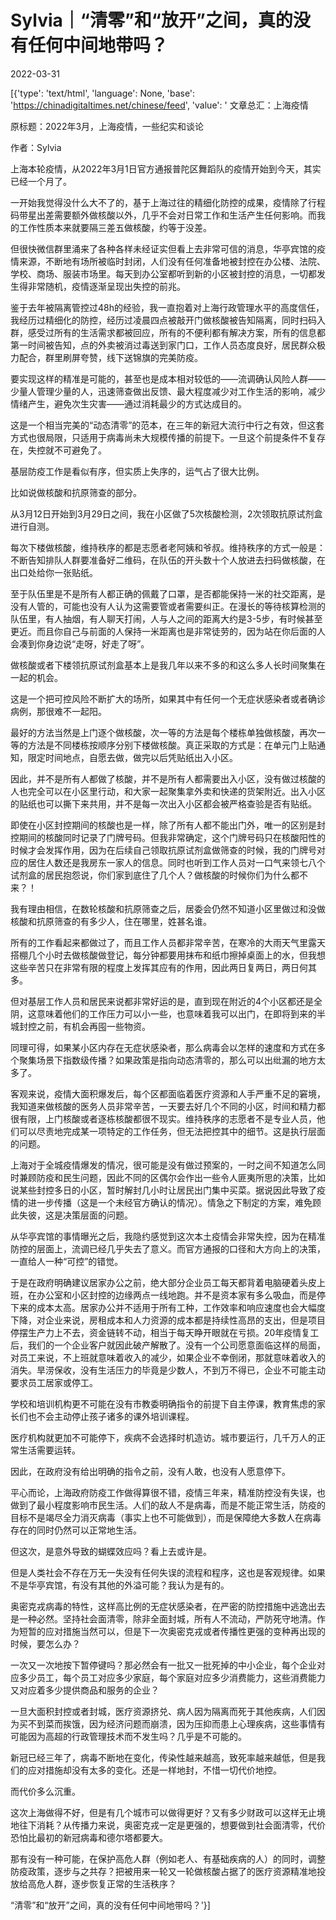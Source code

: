 # Sylvia｜“清零”和“放开”之间，真的没有任何中间地带吗？

2022-03-31

[{'type': 'text/html', 'language': None, 'base': 'https://chinadigitaltimes.net/chinese/feed', 'value': ' 文章总汇：上海疫情

原标题：2022年3月，上海疫情，一些纪实和谈论

作者：Sylvia

上海本轮疫情，从2022年3月1日官方通报普陀区舞蹈队的疫情开始到今天，其实已经一个月了。

一开始我觉得没什么大不了的，基于上海过往的精细化防控的成果，疫情除了行程码带星出差需要额外做核酸以外，几乎不会对日常工作和生活产生任何影响。而我的工作性质本来就要隔三差五做核酸，约等于没差。

但很快微信群里涌来了各种各样未经证实但看上去非常可信的消息，华亭宾馆的疫情来源，不断地有场所被临时封闭，人们没有任何准备地被封控在办公楼、法院、学校、商场、服装市场里。每天到办公室都听到新的小区被封控的消息，一切都发生得非常随机，疫情逐渐呈现出失控的前兆。

鉴于去年被隔离管控过48h的经验，我一直抱着对上海行政管理水平的高度信任，我经历过精细化的防控，经历过凌晨四点被敲开门做核酸被告知隔离，同时扫码入群，感受过所有的生活需求都被回应，所有的不便利都有解决方案，所有的信息都第一时间被告知，点的外卖被消过毒送到家门口，工作人员态度良好，居民群众极力配合，群里刷屏夸赞，线下送锦旗的完美防疫。

要实现这样的精准是可能的，甚至也是成本相对较低的——流调确认风险人群——少量人管理少量的人，迅速筛查做出反馈、最大程度减少对工作生活的影响，减少情绪产生，避免次生灾害——通过消耗最少的方式达成目的。

这是一个相当完美的“动态清零”的范本，在三年的新冠大流行中行之有效，但这套方式也很局限，只适用于病毒尚未大规模传播的前提下。一旦这个前提条件不复存在，失控就不可避免了。

基层防疫工作是看似有序，但实质上失序的，运气占了很大比例。

比如说做核酸和抗原筛查的部分。

从3月12日开始到3月29日之间，我在小区做了5次核酸检测，2次领取抗原试剂盒进行自测。

每次下楼做核酸，维持秩序的都是志愿者老阿姨和爷叔。维持秩序的方式一般是：不断告知排队人群要准备好二维码，在队伍的开头数十个人放进去扫码做核酸，在出口处给你一张贴纸。

至于队伍里是不是所有人都正确的佩戴了口罩，是否都能保持一米的社交距离，是没有人管的，可能也没有人认为这需要管或者需要纠正。在漫长的等待核算检测的队伍里，有人抽烟，有人聊天打闹，人与人之间的距离大约是3-5步，有时候甚至更近。而且你自己与前面的人保持一米距离也是非常徒劳的，因为站在你后面的人会凑到你身边说“走呀，好走了呀”。

做核酸或者下楼领抗原试剂盒基本上是我几年以来不多的和这么多人长时间聚集在一起的机会。

这是一个把可控风险不断扩大的场所，如果其中有任何一个无症状感染者或者确诊病例，那很难不一起阳。

最好的方法当然是上门逐个做核酸，次一等的方法是每个楼栋单独做核酸，再次一等的方法是不同楼栋按顺序分别下楼做核酸。真正采取的方式是：在单元门上贴通知，限定时间地点，自愿去做，做完以后凭贴纸出入小区。

因此，并不是所有人都做了核酸，并不是所有人都需要出入小区，没有做过核酸的人也完全可以在小区里行动，和大家一起聚集拿外卖和快递的货架附近。出入小区的贴纸也可以撕下来共用，并不是每一次出入小区都会被严格查验是否有贴纸。

即使在小区封控期间的核酸也是一样，除了所有人都不能出门外，唯一的区别是封控期间的核酸同时记录了门牌号码。但我非常确定，这个门牌号码只在核酸阳性的时候才会发挥作用，因为在后续自己领取抗原试剂盒做筛查的时候，我的门牌号对应的居住人数还是我房东一家人的信息。同时也听到工作人员对一口气来领七八个试剂盒的居民抱怨说，你们家到底住了几个人？做核酸的时候你们为什么都不来？！

我有理由相信，在数轮核酸和抗原筛查之后，居委会仍然不知道小区里做过和没做核酸和抗原筛查的有多少人，住在哪里，姓甚名谁。

所有的工作看起来都做过了，而且工作人员都非常辛苦，在寒冷的大雨天气里露天搭棚几个小时去做核酸做登记，每分钟都要用抹布和纸巾擦掉桌面上的水，但我想这些辛苦只在非常有限的程度上发挥其应有的作用，因此两日复两日，两日何其多。

但对基层工作人员和居民来说都非常好运的是，直到现在附近的4个小区都还是全阴，这意味着他们的工作压力可以小一些，也意味着我可以出门，在即将到来的半城封控之前，有机会再囤一些物资。

同理可得，如果某小区内存在无症状感染者，那么病毒会以怎样的速度和方式在多个聚集场景下指数级传播？如果政策是指向动态清零的，那么可以出纰漏的地方太多了。

客观来说，疫情大面积爆发后，每个区都面临着医疗资源和人手严重不足的窘境，我知道来做核酸的医务人员非常辛苦，一天要去好几个不同的小区，时间和精力都很有限，上门核酸或者逐栋核酸都很不现实。维持秩序的志愿者不是专业人员，他们可以尽责地完成某一项特定的工作任务，但无法把控其中的细节。这是执行层面的问题。

上海对于全城疫情爆发的情况，很可能是没有做过预案的，一时之间不知道怎么同时兼顾防疫和民生问题，因此不同的区偶尔会作出一些令人匪夷所思的决策，比如说某些封控多日的小区，暂时解封几小时让居民出门集中买菜。据说因此导致了疫情的进一步传播（这是一个未经官方确认的情况）。情急之下制定的方案，难免顾此失彼，这是决策层面的问题。

从华亭宾馆的事情曝光之后，我隐约感觉到这次本土疫情会非常失控，因为在精准防控的层面上，流调已经几乎失去了意义。而官方通报的口径和大方向上的决策，一直给人一种“可控”的错觉。

于是在政府明确建议居家办公之前，绝大部分企业员工每天都背着电脑硬着头皮上班，在办公室和小区封控的边缘两点一线地跑。并不是资本家有多么吸血，而是停下来的成本太高。居家办公并不适用于所有工种，工作效率和响应速度也会大幅度下降，对企业来说，房租成本和人力资源的成本都是持续性高昂的支出，但是项目停摆生产力上不去，资金链转不动，相当于每天睁开眼就在亏损。20年疫情复工后，我们的一个企业客户就因此破产解散了。没有一个公司愿意面临这样的局面，对员工来说，不上班就意味着收入的减少，如果企业不幸倒闭，那就意味着收入的消失。旱涝保收，没有生活压力的毕竟是少数人，不到万不得已，企业不可能主动要求员工居家或停工。

学校和培训机构更不可能在没有市教委明确指令的前提下自主停课，教育焦虑的家长们也不会主动停止孩子诸多的课外培训课程。

医疗机构就更加不可能停下，疾病不会选择时机造访。城市要运行，几千万人的正常生活需要运转。

因此，在政府没有给出明确的指令之前，没有人敢，也没有人愿意停下。

平心而论，上海政府防疫工作做得算很不错，疫情三年来，精准防控没有失误，也做到了最小程度影响市民生活。人们的敌人不是病毒，而是不能正常生活，防疫的目标不是竭尽全力消灭病毒（事实上也不可能做到），而是保障绝大多数人在病毒存在的同时仍然可以正常地生活。

但这次，是意外导致的蝴蝶效应吗？看上去或许是。

但是人类社会不存在万无一失没有任何失误的流程和程序，这也是客观规律。如果不是华亭宾馆，有没有其他的外溢可能？我认为是有的。

奥密克戎病毒的特性，这样高比例的无症状感染者，在严密的防控措施中逃逸出去是一种必然。坚持社会面清零，除非全面封城，所有人不流动，严防死守地清。作为短暂的应对措施当然可以，但是下一次奥密克戎或者传播性更强的变种再出现的时候，要怎么办？

一次又一次地按下暂停键吗？那必然会有一批又一批死掉的中小企业，每个企业对应多少员工，每个员工对应多少家庭，每个家庭对应多少消费能力，这些消费能力又对应着多少提供商品和服务的企业？

一旦大面积封控或者封城，医疗资源挤兑、病人因为隔离而死于其他疾病，人们因为买不到菜而挨饿，因为经济问题而崩溃，因为压抑而患上心理疾病，这些事情有可能因为高超的行政管理技术而不发生吗？几乎是不可能的。

新冠已经三年了，病毒不断地在变化，传染性越来越高，致死率越来越低，但是我们的应对措施却没有太多的变化。还是一样地封，不惜一切代价地控。

而代价多么沉重。

这次上海做得不好，但是有几个城市可以做得更好？又有多少财政可以这样无止境地往下消耗？从传播力来说，奥密克戎一定是更强的，想要做到社会面清零，代价恐怕比最初的新冠病毒和德尔塔都要大。

那有没有一种可能，在保护高危人群（例如老人、有基础疾病的人）的同时，调整防疫政策，逐步与之共存？把被用来一轮又一轮做核酸占据了的医疗资源精准地投放给高危人群，逐步恢复正常的生活秩序？

“清零”和“放开”之间，真的没有任何中间地带吗？'}]